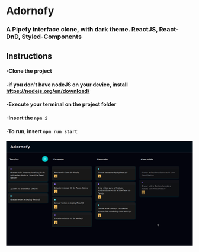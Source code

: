 # Adornofy

### A Pipefy interface clone, with dark theme. ReactJS, React-DnD, Styled-Components

## Instructions
#### -Clone the project
#### -if you don't have nodeJS on your device, install https://nodejs.org/en/download/
#### -Execute your terminal on the project folder
#### -Insert the `npm i`
#### -To run, insert `npm run start`

![myimage-alt-tag](img/screenshot.png)

